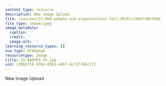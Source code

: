 ```yaml
---
content_type: resource
description: New image Upload
file: /courses/15-668-people-and-organizations-fall-2010/c39bb710b76d036344b74cf3f768c1f2_15-668f05-th.jpg
file_type: image/jpeg
image_metadata:
  caption: ''
  credit: ''
  image-alt: ''
learning_resource_types: []
ocw_type: OCWImage
resourcetype: Image
title: 15-668f05-th.jpg
uid: c39bb710-b76d-0363-44b7-4cf3f768c1f2
---
```

New image Upload

